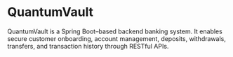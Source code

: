 # QuantumVault
QuantumVault is a Spring Boot–based backend banking system. It enables secure customer onboarding, account management, deposits, withdrawals, transfers, and transaction history through RESTful APIs.
